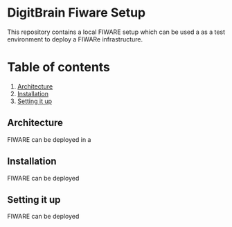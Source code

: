 # DigitBrain Fiware Setup
This repository contains a local FIWARE setup which can be used a as a test environment to deploy a FIWARe infrastructure.

# Table of contents 

1. [Architecture](#architecture)
2. [Installation](#installation)
3. [Setting it up](#setting-it-up)

## Architecture
FIWARE can be deployed in a 

## Installation
FIWARE can be deployed 

## Setting it up
FIWARE can be deployed 

